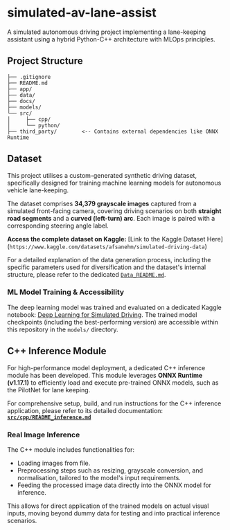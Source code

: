 # simulated-av-lane-assist
A simulated autonomous driving project implementing a lane-keeping assistant using a hybrid Python-C++ architecture with MLOps principles.

## Project Structure

```
├── .gitignore
├── README.md
├── app/
├── data/
├── docs/
├── models/
└── src/
│     ├── cpp/
│     └── python/
├── third_party/        <-- Contains external dependencies like ONNX Runtime
```

## Dataset

This project utilises a custom-generated synthetic driving dataset, specifically designed for training machine learning models for autonomous vehicle lane-keeping.

The dataset comprises **34,379 grayscale images** captured from a simulated front-facing camera, covering driving scenarios on both **straight road segments** and a **curved (left-turn) arc**. Each image is paired with a corresponding steering angle label.

**Access the complete dataset on Kaggle:**
[Link to the Kaggle Dataset Here] 
(`https://www.kaggle.com/datasets/afsanehm/simulated-driving-data`)

For a detailed explanation of the data generation process, including the specific parameters used for diversification and the dataset's internal structure, please refer to the dedicated [`Data_README.md`](data/README.md).

### ML Model Training & Accessibility

The deep learning model was trained and evaluated on a dedicated Kaggle notebook: [Deep Learning for Simulated Driving](https://www.kaggle.com/code/afsanehm/deep-learning-for-simulated-driving). The trained model checkpoints (including the best-performing version) are accessible within this repository in the `models/` directory.


## C++ Inference Module

For high-performance model deployment, a dedicated C++ inference module has been developed. This module leverages **ONNX Runtime (v1.17.1)** to efficiently load and execute pre-trained ONNX models, such as the PilotNet for lane keeping.

For comprehensive setup, build, and run instructions for the C++ inference application, please refer to its detailed documentation:
[**`src/cpp/README_inference.md`**](src/cpp/README_inference.md)

### Real Image Inference

The C++ module includes functionalities for:
* Loading images from file.
* Preprocessing steps such as resizing, grayscale conversion, and normalisation, tailored to the model's input requirements.
* Feeding the processed image data directly into the ONNX model for inference.

This allows for direct application of the trained models on actual visual inputs, moving beyond dummy data for testing and into practical inference scenarios.
